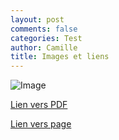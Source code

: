 ```yaml
---
layout: post
comments: false
categories: Test
author: Camille
title: Images et liens
---
```


![Image]({{site.baseurl}}/images/lac.jpg)

[Lien vers PDF]({{site.baseurl}}/documents/tuto.pdf)

[Lien vers page]({{site.baseurl}}/créer-sticker)